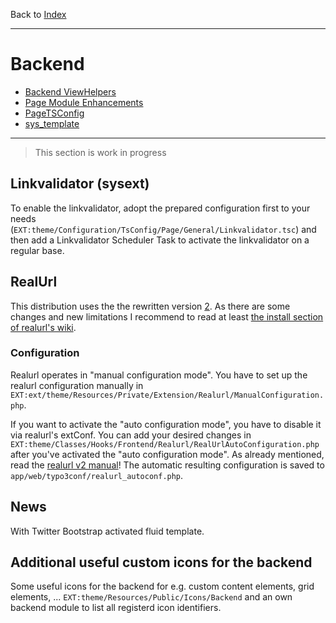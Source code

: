 Back to [Index](../Index.md)

---

# Backend

- [Backend ViewHelpers](BackendViewHelpers.md)
- [Page Module Enhancements](PageModuleEnhancements.md)
- [PageTSConfig](PageTSConfig.md)
- [sys_template](SysTemplate.md)

---

> This section is work in progress

## Linkvalidator (sysext)

To enable the linkvalidator, adopt the prepared configuration first to your needs (`EXT:theme/Configuration/TsConfig/Page/General/Linkvalidator.tsc`)
and then add a Linkvalidator Scheduler Task to activate the linkvalidator on a regular base.

## RealUrl

This distribution uses the the rewritten version [2](https://github.com/dmitryd/typo3-realurl). As there are some changes and
new limitations I recommend to read at least [the install section of realurl's wiki](https://github.com/dmitryd/typo3-realurl/wiki/Installing-and-enabling-the-extension).

### Configuration

Realurl operates in "manual configuration mode". You have to set up the realurl configuration manually in
`EXT:ext/theme/Resources/Private/Extension/Realurl/ManualConfiguration.php`.

If you want to activate the "auto configuration mode", you have to disable it via realurl's extConf.
You can add your desired changes in `EXT:theme/Classes/Hooks/Frontend/Realurl/RealUrlAutoConfiguration.php` after you've
activated the "auto configuration mode".
As already mentioned, read the [realurl v2 manual](https://github.com/dmitryd/typo3-realurl/wiki)! The automatic resulting
configuration is saved to `app/web/typo3conf/realurl_autoconf.php`.


## News

With Twitter Bootstrap activated fluid template.


## Additional useful custom icons for the backend

Some useful icons for the backend for e.g. custom content elements, grid elements, ... `EXT:theme/Resources/Public/Icons/Backend` and an own backend module to list all registerd icon identifiers.
